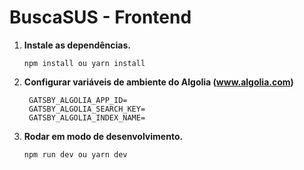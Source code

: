 # BuscaSUS - Frontend

1. **Instale as dependências.**

   ```shell
   npm install ou yarn install

   ```

2. **Configurar variáveis de ambiente do Algolia (www.algolia.com)**

   ```
    GATSBY_ALGOLIA_APP_ID=
    GATSBY_ALGOLIA_SEARCH_KEY=
    GATSBY_ALGOLIA_INDEX_NAME=
   ```

3. **Rodar em modo de desenvolvimento.**

   ```shell
   npm run dev ou yarn dev
   ```
